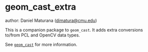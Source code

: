 # geom_cast_extra

author: Daniel Maturana (dimatura@cmu.edu)

This is a companion package to `geom_cast`. It adds extra conversions to/from PCL and OpenCV data types.

See [`geom_cast`](https://bitbucket.org/castacks/geom_cast) for more information.
